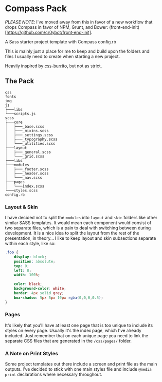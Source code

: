 Compass Pack
============

*PLEASE NOTE*: I've moved away from this in favor of a new workflow that drops Compass in favor of NPM, Grunt, and Bower: (front-end-init)[https://github.com/cr0ybot/front-end-init].

A Sass starter project template with Compass config.rb

This is mainly just a place for me to keep and build upon the folders and files I usually need to create when starting a new project.

Heavily inspired by [css-burrito](https://github.com/jasonreece/css-burrito), but not as strict.

## The Pack

```
css
fonts
img
js
├───libs
└───scripts.js
scss
├───core
│   ├───_base.scss
│   ├───_mixins.scss
│   ├───_settings.scss
│   ├───_typography.scss
│   └───_utilities.scss
├───layout
│   ├───_general.scss
│   └───_grid.scss
├───libs
├───modules
│   ├───_footer.scss
│   ├───_header.scss
│   └───_nav.scss
├───pages
│   └───index.scss
└───styles.scss
config.rb
```

### Layout & Skin

I have decided not to split the `modules` into `layout` and `skin` folders like other similar SASS templates. It would mean each component would consist of two separate files, which is a pain to deal with switching between during development. It is a nice idea to split the layout from the rest of the presentation, in theory... I like to keep layout and skin subsections separate within each style, like so:

```css
.foo {
    display: block;
    position: absolute;
    top: 0;
    left: 0;
    width: 100%;
    
    color: black;
    background-color: white;
    border: 4px solid grey;
    box-shadow: 5px 5px 10px rgba(0,0,0,0.5);
}
```

### Pages

It's likely that you'll have at least one page that is too unique to include its styles on every page. Usually it's the index page, which I've already included. Just remember that on each unique page you need to link the separate CSS files that are generated in the `/css/pages/` folder.

### A Note on Print Styles

Some project templates out there include a screen and print file as the main outputs. I've decided to stick with one main styles file and include `@media print` declarations where necessary throughout.
